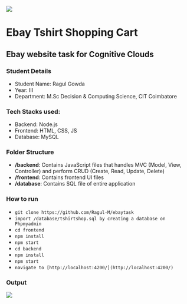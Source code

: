 ![](https://skilled.co/wp-content/uploads/2017/03/cognitive-clouds-logo.png)
# Ebay Tshirt Shopping Cart
## Ebay website task for Cognitive Clouds
### Student Details
* Student Name: Ragul Gowda
* Year: III
* Department: M.Sc Decision & Computing Science, CIT Coimbatore

### Tech Stacks used:
* Backend: Node.js
* Frontend: HTML, CSS, JS
* Database: MySQL

### Folder Structure
* **/backend**: Contains JavaScript files that handles MVC (Model, View, Controller) and perform CRUD (Create, Read, Update, Delete)
* **/frontend**: Contains frontend  UI files 
* **/database**: Contains SQL file of entire application

### How to run
* ```git clone https://github.com/Ragul-M/ebaytask```
* ```import /database/tshirtshop.sql by creating a database on Phpmyadmin```
* ```cd frontend```
* ```npm install```
* ```npm start```
* ```cd backend```
* ```npm install```
* ```npm start```
* ```navigate to [http://localhost:4200/](http://localhost:4200/)```


### Output
![](/frontend)